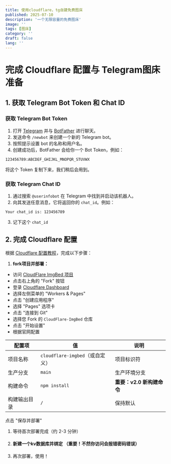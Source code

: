 ```yaml
---
title: 使用cloudflare，tg自建免费图床
published: 2025-07-10
description: '一个无限容量的免费图床'
image: ''
tags: [图床]
category: ''
draft: false 
lang: ''
---
```


# 完成 Cloudflare 配置与 Telegram图床准备

## 1. 获取 Telegram Bot Token 和 Chat ID

### 获取 Telegram Bot Token

1. 打开 [Telegram](https://telegram.org/) 并与 [BotFather](https://t.me/BotFather) 进行聊天。
2. 发送命令 `/newbot` 来创建一个新的 Telegram bot。
3. 按照提示设置 bot 的名称和用户名。
4. 创建成功后，BotFather 会给你一个 Bot Token，例如：

```123456789:ABCDEF_GHIJKL_MNOPQR_STUVWX
123456789:ABCDEF_GHIJKL_MNOPQR_STUVWX
```

将这个 Token 复制下来，我们稍后会用到。

### 获取 Telegram Chat ID

1. 通过搜索 `@userinfobot` 在 Telegram 中找到并启动该机器人。
2. 向其发送任意消息，它将返回你的 `chat_id`。例如：

```
Your chat_id is: 123456789
```

3. 记下这个 `chat_id`

## 2. 完成 Cloudflare 配置

根据 [Cloudflare 配置教程](https://cfbed.sanyue.de/deployment/cloudflare.html)，完成以下步骤：

1. **fork项目并部署：**
- 访问 [CloudFlare ImgBed 项目](https://github.com/MarSeventh/CloudFlare-ImgBed)
- 点击右上角的 "Fork" 按钮
- 登录 [Cloudflare Dashboard](https://dash.cloudflare.com/)
- 选择左侧菜单的 "Workers & Pages"
- 点击 "创建应用程序"
- 选择 "Pages" 选项卡
- 点击 "连接到 Git"
- 选择您 Fork 的 `CloudFlare-ImgBed` 仓库
- 点击 "开始设置"
- 根据官网配置

| 配置项    | 值                         | 说明                |
| ------ | ------------------------- | ----------------- |
| 项目名称   | `cloudflare-imgbed`（或自定义） | 项目标识符             |
| 生产分支   | `main`                    | 生产环境分支            |
| 构建命令   | `npm install`             | **重要：v2.0 新构建命令** |
| 构建输出目录 | `/`                       | 保持默认              |

点击 "保存并部署"

1. 等待首次部署完成（约 2-3 分钟）
2. #### 新建一个kv数据库并绑定 （重要！不然你访问会报错密码错误）
3. 再次部署，使用！
